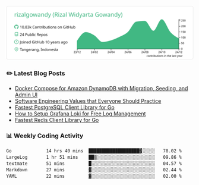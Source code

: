 ![profile-details](profile-summary-card-output/vue/0-profile-details.svg)

### :pencil2: Latest Blog Posts
<!-- BLOG-POST-LIST:START -->
- [Docker Compose for Amazon DynamoDB with Migration, Seeding, and Admin UI](https://medium.com/geekculture/docker-compose-for-amazon-dynamodb-with-migration-seeding-and-admin-ui-db11a348cc6a?source=rss-5763b0f1aba6------2)
- [Software Engineering Values that Everyone Should Practice](https://levelup.gitconnected.com/software-engineering-values-that-everyone-should-practice-c980d00cd103?source=rss-5763b0f1aba6------2)
- [Fastest PostgreSQL Client Library for Go](https://levelup.gitconnected.com/fastest-postgresql-client-library-for-go-579fa97909fb?source=rss-5763b0f1aba6------2)
- [How to Setup Grafana Loki for Free Log Management](https://levelup.gitconnected.com/how-to-setup-grafana-loki-for-free-log-management-ceb60558503c?source=rss-5763b0f1aba6------2)
- [Fastest Redis Client Library for Go](https://levelup.gitconnected.com/fastest-redis-client-library-for-go-7993f618f5ab?source=rss-5763b0f1aba6------2)
<!-- BLOG-POST-LIST:END -->

### 📊 Weekly Coding Activity
<!--START_SECTION:waka-->

```txt
Go             14 hrs 40 mins  ███████████████████▓░░░░░   78.02 %
LargeLog       1 hr 51 mins    ██▒░░░░░░░░░░░░░░░░░░░░░░   09.86 %
textmate       51 mins         █░░░░░░░░░░░░░░░░░░░░░░░░   04.57 %
Markdown       27 mins         ▓░░░░░░░░░░░░░░░░░░░░░░░░   02.44 %
YAML           22 mins         ▓░░░░░░░░░░░░░░░░░░░░░░░░   02.00 %
```

<!--END_SECTION:waka-->
